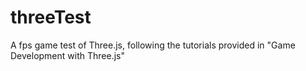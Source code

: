 # threeTest
A fps game test of Three.js, following the tutorials provided in "Game Development with Three.js"
